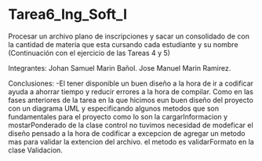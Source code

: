 # Tarea6_Ing_Soft_I
Procesar un archivo plano de inscripciones y sacar un consolidado de con la cantidad de materia que esta cursando cada estudiante y su nombre 
(Continuación con el ejercicio de las Tareas 4  y 5)

Integrantes: Johan Samuel Marin Bañol.
             Jose Manuel Marin Ramirez.

Conclusiones:
-El tener disponible un buen diseño a la hora de ir a codificar ayuda a ahorrar tiempo y reducir errores a la hora de compilar.
 Como en las fases anteriores de la tarea en la que hicimos eun buen diseño del proyecto con un diagrama UML y especificando algunos metodos
 que son fundamentales para el proyecto como lo son la cargarInformacion y mostarPonderado de la clase control
 no tuvimos necesidad de modeficar el diseño pensado a la hora de codificar a excepcion de agregar un metodo mas para
 validar la extencion del archivo. el metodo es validarFormato en la clase Validacion.
 
